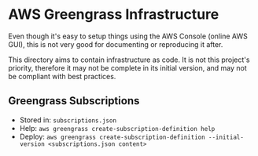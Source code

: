 # AWS Greengrass Infrastructure #

Even though it's easy to setup things using the AWS Console (online AWS GUI),
this is not very good for documenting or reproducing it after.

This directory aims to contain infrastructure as code. It is not this project's
priority, therefore it may not be complete in its initial version, and may not
be compliant with best practices.

## Greengrass Subscriptions ##

- Stored in: `subscriptions.json`
- Help: `aws greengrass create-subscription-definition help`
- Deploy: `aws greengrass create-subscription-definition --initial-version <subscriptions.json content>`